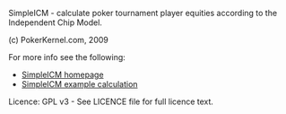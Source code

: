 SimpleICM - calculate poker tournament player equities according to the Independent Chip Model.

(c) PokerKernel.com, 2009

For more info see the following:

* [SimpleICM homepage](http://pokerkernel.com)
* [SimpleICM example calculation](http://pokerkernel.com/posts/???)

Licence: GPL v3 - See LICENCE file for full licence text.